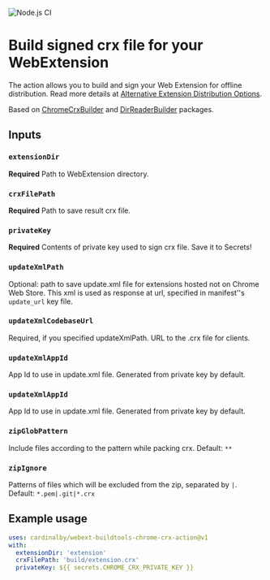 ![Node.js CI](https://github.com/cardinalby/webext-buildtools-chrome-crx-action/workflows/build-test/badge.svg)

# Build signed crx file for your WebExtension

The action allows you to build and sign your Web Extension for offline distribution. 
Read more details at [Alternative Extension Distribution Options](https://developer.chrome.com/apps/external_extensions).

Based on [ChromeCrxBuilder](https://www.npmjs.com/package/webext-buildtools-chrome-crx-builder) and 
[DirReaderBuilder](https://www.npmjs.com/package/webext-buildtools-dir-reader-mw) packages.

## Inputs

### `extensionDir`
**Required** Path to WebExtension directory.

### `crxFilePath`
**Required** Path to save result crx file.

### `privateKey`
**Required** Contents of private key used to sign crx file. Save it to Secrets!

### `updateXmlPath`
Optional: path to save update.xml file for extensions hosted not on Chrome Web Store. This xml is used as 
response at url, specified in manifest''s `update_url` key file.

### `updateXmlCodebaseUrl`
Required, if you specified updateXmlPath. URL to the .crx file for clients.

### `updateXmlAppId`
App Id to use in update.xml file. Generated from private key by default.

### `updateXmlAppId`
App Id to use in update.xml file. Generated from private key by default.

### `zipGlobPattern`
Include files according to the pattern while packing crx. 
Default: `**`

### `zipIgnore`
Patterns of files which will be excluded from the zip, separated by `|`. 
Default: `*.pem|.git|*.crx`

## Example usage

```yaml
uses: cardinalby/webext-buildtools-chrome-crx-action@v1
with:
  extensionDir: 'extension'
  crxFilePath: 'build/extension.crx'
  privateKey: ${{ secrets.CHROME_CRX_PRIVATE_KEY }}
```
